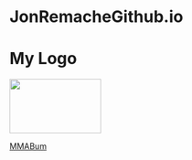 <!DOCTYPE html>
<html>
<head>
  <h1>JonRemacheGithub.io</h1>
</head>
<body>
<h1>My Logo</h1>
</body>
  <div>
    <img src="image/logoo.jpg" width="160" height="95">
  </div>
<div id="div5">
  </div>
  <body>
  <p><a href= "http://www.mmabum.com">MMABum</a><p>
